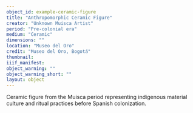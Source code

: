 ```yaml
---
object_id: example-ceramic-figure
title: "Anthropomorphic Ceramic Figure"
creator: "Unknown Muisca Artist"
period: "Pre-colonial era"
medium: "Ceramic"
dimensions: ""
location: "Museo del Oro"
credit: "Museo del Oro, Bogotá"
thumbnail: 
iiif_manifest: 
object_warning: ""
object_warning_short: ""
layout: object
---
```


Ceramic figure from the Muisca period representing indigenous material culture and ritual practices before Spanish colonization.
